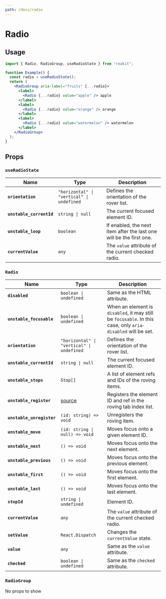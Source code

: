 ```yaml
---
path: /docs/radio
---
```


# Radio

## Usage

```jsx
import { Radio, RadioGroup, useRadioState } from "reakit";

function Example() {
  const radio = useRadioState();
  return (
    <RadioGroup aria-label="fruits" {...radio}>
      <label>
        <Radio {...radio} value="apple" /> apple
      </label>
      <label>
        <Radio {...radio} value="orange" /> orange
      </label>
      <label>
        <Radio {...radio} value="watermelon" /> watermelon
      </label>
    </RadioGroup>
  );
}
```

## Props

<!-- Automatically generated -->

### `useRadioState`

| Name | Type | Description |
|------|------|-------------|
| **`orientation`** | <code>"horizontal" &#124; "vertical" &#124; undefined</code> | Defines the orientation of the rover list. |
| **`unstable_currentId`** | <code>string &#124; null</code> | The current focused element ID. |
| **`unstable_loop`** | <code>boolean</code> | If enabled, the next item after the last one will be the first one. |
| **`currentValue`** | <code>any</code> | The `value` attribute of the current checked radio. |

### `Radio`

| Name | Type | Description |
|------|------|-------------|
| **`disabled`** | <code>boolean &#124; undefined</code> | Same as the HTML attribute. |
| **`unstable_focusable`** | <code>boolean &#124; undefined</code> | When an element is `disabled`, it may still be `focusable`. In this case, only `aria-disabled` will be set. |
| **`orientation`** | <code>"horizontal" &#124; "vertical" &#124; undefined</code> | Defines the orientation of the rover list. |
| **`unstable_currentId`** | <code>string &#124; null</code> | The current focused element ID. |
| **`unstable_stops`** | <code>Stop[]</code> | A list of element refs and IDs of the roving items. |
| **`unstable_register`** | [source](https://github.com/reakit/reakit/tree/master/packages/reakit/src/Rover/RoverState.ts#L40) | Registers the element ID and ref in the roving tab index list. |
| **`unstable_unregister`** | <code>(id: string) => void</code> | Unregisters the roving item. |
| **`unstable_move`** | <code>(id: string &#124; null) => void</code> | Moves focus onto a given element ID. |
| **`unstable_next`** | <code>() => void</code> | Moves focus onto the next element. |
| **`unstable_previous`** | <code>() => void</code> | Moves focus onto the previous element. |
| **`unstable_first`** | <code>() => void</code> | Moves focus onto the first element. |
| **`unstable_last`** | <code>() => void</code> | Moves focus onto the last element. |
| **`stopId`** | <code>string &#124; undefined</code> | Element ID. |
| **`currentValue`** | <code>any</code> | The `value` attribute of the current checked radio. |
| **`setValue`** | <code>React.Dispatch<any></code> | Changes the `currentValue` state. |
| **`value`** | <code>any</code> | Same as the `value` attribute. |
| **`checked`** | <code>boolean &#124; undefined</code> | Same as the `checked` attribute. |

### `RadioGroup`

No props to show
